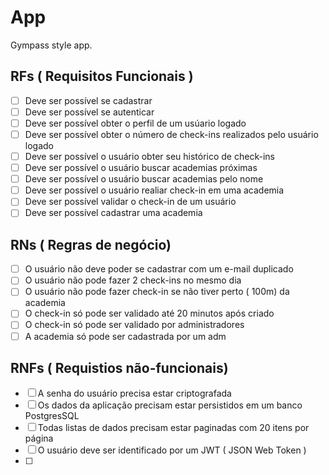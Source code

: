 # App

Gympass style app.

## RFs ( Requisitos Funcionais )

- [ ] Deve ser possível se cadastrar
- [ ] Deve ser possível se autenticar
- [ ] Deve ser possível obter o perfil de um usúario logado
- [ ] Deve ser possível obter o número de check-ins realizados pelo usuário logado
- [ ] Deve ser possível o usuário obter seu histórico de check-ins
- [ ] Deve ser possível o usuário buscar academias próximas
- [ ] Deve ser possível o usuário buscar academias pelo nome
- [ ] Deve ser possível o usuário realiar check-in em uma academia
- [ ] Deve ser possível validar o check-in de um usuário
- [ ] Deve ser possível cadastrar uma academia

## RNs ( Regras de negócio)

- [ ] O usuário não deve poder se cadastrar com um e-mail duplicado
- [ ] O usuário não pode fazer 2 check-ins no mesmo dia
- [ ] O usuário não pode fazer check-in se não tiver perto ( 100m) da academia
- [ ] O check-in só pode ser validado até 20 minutos após criado
- [ ] O check-in só pode ser validado por administradores
- [ ] A academia só pode ser cadastrada por um adm

## RNFs ( Requistios não-funcionais)

- [ ] A senha do usuário precisa estar criptografada
- [ ] Os dados da aplicação precisam estar persistidos em um banco PostgresSQL
- [ ] Todas listas de dados precisam estar paginadas com 20 itens por página 
- [ ] O usuário  deve ser identificado por um JWT ( JSON Web Token )
- [ ]

